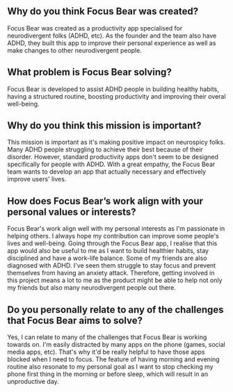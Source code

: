 ## Why do you think Focus Bear was created?
Focus Bear was created as a productivity app specialised for neurodivergent folks (ADHD, etc). As the founder and the team also have ADHD, they built this app to improve their personal experience as well as make changes to other neurodivergent people. 
## What problem is Focus Bear solving?
Focus Bear is developed to assist ADHD people in building healthy habits, having a structured routine, boosting productivity and improving their overal well-being.
## Why do you think this mission is important?
This mission is important as it's making positive impact on neurospicy folks. Many ADHD people struggling to achieve their best because of their disorder. However, standard productivity apps don't seem to be designed specifically for people with ADHD. With a great empathy, the Focus Bear team wants to develop an app that actually necessary and effectively improve users' lives. 
## How does Focus Bear’s work align with your personal values or interests?
Focus Bear's work align well with my personal interests as I'm passionate in helping others. I always hope my contribution can improve some people's lives and well-being. Going through the Focus Bear app, I realise that this app would also be useful to me as I want to build healthier habits, stay disciplined and have a work-life balance. Some of my friends are also diagnosed with ADHD. I've seen them struggle to stay focus and prevent themselves from having an anxiety attack. Therefore, getting involved in this project means a lot to me as the product might be able to help not only my friends but also many neurodivergent people out there.
## Do you personally relate to any of the challenges that Focus Bear aims to solve?
Yes, I can relate to many of the challenges that Focus Bear is working towards on. I'm easily distracted by many apps on the phone (games, social media apps, etc). That's why it'd be really helpful to have those apps blocked when I need to focus. The feature of having morning and evening routine also resonate to my personal goal as I want to stop checking my phone first thing in the morning or before sleep, which will result in an unproductive day. 